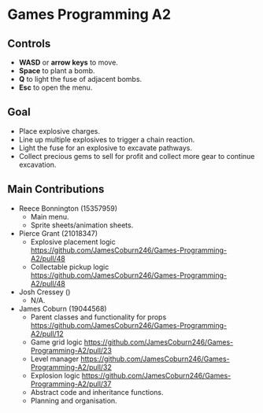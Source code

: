 # Games Programming A2

## Controls
* **WASD** or **arrow keys** to move.
* **Space** to plant a bomb.
* **Q** to light the fuse of adjacent bombs.
* **Esc** to open the menu.

## Goal
* Place explosive charges.
* Line up multiple explosives to trigger a chain reaction.
* Light the fuse for an explosive to excavate pathways.
* Collect precious gems to sell for profit and collect more gear to continue excavation.

## Main Contributions
* Reece Bonnington (15357959)
  * Main menu.
  * Sprite sheets/animation sheets.
* Pierce Grant (21018347)
  * Explosive placement logic https://github.com/JamesCoburn246/Games-Programming-A2/pull/48
  * Collectable pickup logic https://github.com/JamesCoburn246/Games-Programming-A2/pull/48
* Josh Cressey ()
  * N/A.
* James Coburn (19044568)
    * Parent classes and functionality for props https://github.com/JamesCoburn246/Games-Programming-A2/pull/12
    * Game grid logic https://github.com/JamesCoburn246/Games-Programming-A2/pull/23
    * Level manager https://github.com/JamesCoburn246/Games-Programming-A2/pull/32
    * Explosion logic https://github.com/JamesCoburn246/Games-Programming-A2/pull/37
    * Abstract code and inheritance functions.
    * Planning and organisation.

